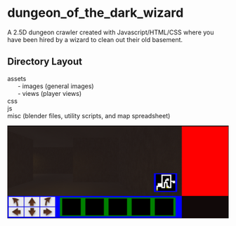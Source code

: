 # dungeon_of_the_dark_wizard
A 2.5D dungeon crawler created with Javascript/HTML/CSS where you have been hired by a wizard to clean out their old basement.

## Directory Layout
assets</br>
&nbsp;&nbsp;&nbsp;&nbsp;&nbsp;&nbsp;\- images (general images)</br>
&nbsp;&nbsp;&nbsp;&nbsp;&nbsp;&nbsp;\- views  (player views)</br>
css</br>
js</br>
misc (blender files, utility scripts, and map spreadsheet)

![alt text](https://github.com/ayirac/dungeon_of_the_dark_wizard/blob/cbc83fbfb820f20b0b75d30b147f382a10e263d0/preview/pic1.png)

